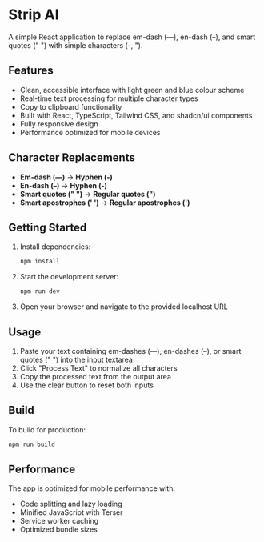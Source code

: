 # Strip AI

A simple React application to replace em-dash (—), en-dash (–), and smart quotes (" ") with simple characters (-, ").

## Features

- Clean, accessible interface with light green and blue colour scheme
- Real-time text processing for multiple character types
- Copy to clipboard functionality
- Built with React, TypeScript, Tailwind CSS, and shadcn/ui components
- Fully responsive design
- Performance optimized for mobile devices

## Character Replacements

- **Em-dash (—)** → **Hyphen (-)**
- **En-dash (–)** → **Hyphen (-)**
- **Smart quotes (" ")** → **Regular quotes (")**
- **Smart apostrophes (' ')** → **Regular apostrophes (')**

## Getting Started

1. Install dependencies:
   ```bash
   npm install
   ```

2. Start the development server:
   ```bash
   npm run dev
   ```

3. Open your browser and navigate to the provided localhost URL

## Usage

1. Paste your text containing em-dashes (—), en-dashes (–), or smart quotes (" ") into the input textarea
2. Click "Process Text" to normalize all characters
3. Copy the processed text from the output area
4. Use the clear button to reset both inputs

## Build

To build for production:
```bash
npm run build
```

## Performance

The app is optimized for mobile performance with:
- Code splitting and lazy loading
- Minified JavaScript with Terser
- Service worker caching
- Optimized bundle sizes
